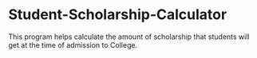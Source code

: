 # Student-Scholarship-Calculator

This program helps calculate the amount of scholarship that
students will get at the time of admission to College.
